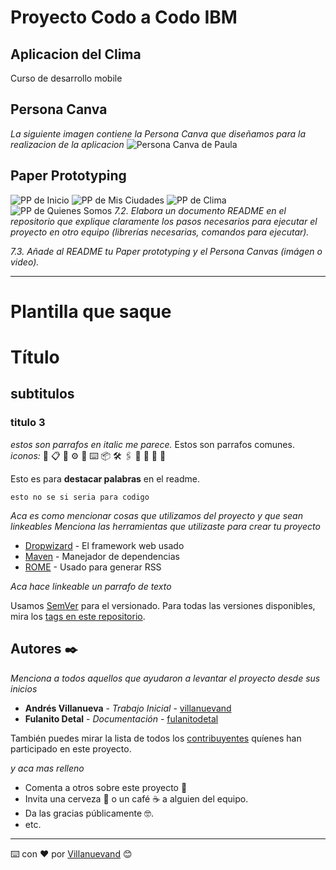 # Proyecto Codo a Codo IBM
## Aplicacion del Clima
Curso de desarrollo mobile

## Persona Canva
_La siguiente imagen contiene la Persona Canva que diseñamos para la realizacion de la aplicacion_
![Persona Canva de Paula](https://github.com/FerG0373/Proyecto_Codo_a_Codo_IBM/blob/main/assets/img/readme/personaCanvaPaula.png)
## Paper Prototyping

![PP de Inicio](https://github.com/FerG0373/Proyecto_Codo_a_Codo_IBM/blob/main/assets/img/readme/inicio.png)
![PP de Mis Ciudades](https://github.com/FerG0373/Proyecto_Codo_a_Codo_IBM/blob/main/assets/img/readme/misCiudades.png)
![PP de Clima](https://github.com/FerG0373/Proyecto_Codo_a_Codo_IBM/blob/main/assets/img/readme/Clima.png)
![PP de Quienes Somos](https://github.com/FerG0373/Proyecto_Codo_a_Codo_IBM/blob/main/assets/img/readme/quienesSomos.png)
_7.2. Elabora un documento README en el repositorio que explique claramente los pasos necesarios para ejecutar el proyecto en otro equipo (librerías necesarias, comandos para
ejecutar)._

_7.3. Añade al README tu Paper prototyping y el Persona Canvas (imágen o video)._

--------------------------------------
# Plantilla que saque

# Título
## subtitulos
### titulo 3

_estos son parrafos en italic me parece._
Estos son parrafos comunes.
_iconos:_ 🚀 📋 🔧 ⚙️ 🔩 ⌨️ 📦 🛠️ 🖇️ 📖 📌 📄 🎁

Esto es para **destacar palabras** en el readme.

```
esto no se si seria para codigo
```
 
_Aca es como mencionar cosas que utilizamos del proyecto y que sean linkeables_
_Menciona las herramientas que utilizaste para crear tu proyecto_

* [Dropwizard](http://www.dropwizard.io/1.0.2/docs/) - El framework web usado
* [Maven](https://maven.apache.org/) - Manejador de dependencias
* [ROME](https://rometools.github.io/rome/) - Usado para generar RSS

 _Aca hace linkeable un parrafo de texto_

Usamos [SemVer](http://semver.org/) para el versionado. Para todas las versiones disponibles, mira los [tags en este repositorio](https://github.com/tu/proyecto/tags).

## Autores ✒️

_Menciona a todos aquellos que ayudaron a levantar el proyecto desde sus inicios_

* **Andrés Villanueva** - *Trabajo Inicial* - [villanuevand](https://github.com/villanuevand)
* **Fulanito Detal** - *Documentación* - [fulanitodetal](#fulanito-de-tal)

También puedes mirar la lista de todos los [contribuyentes](https://github.com/your/project/contributors) quíenes han participado en este proyecto. 

 _y aca mas relleno_

* Comenta a otros sobre este proyecto 📢
* Invita una cerveza 🍺 o un café ☕ a alguien del equipo. 
* Da las gracias públicamente 🤓.
* etc.

---
⌨️ con ❤️ por [Villanuevand](https://github.com/Villanuevand) 😊
